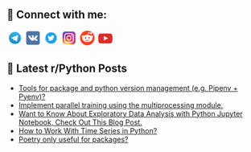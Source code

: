 ## 🔎 Connect with me:
[<img src="https://github.com/bullbesh/bullbesh/blob/main/images/Telegram.png" width="32" height="32" />](https://t.me/bullbesh)
[<img src="https://github.com/bullbesh/bullbesh/blob/main/images/VK.png" width="32" height="32" />](https://vk.com/bullbesh)
[<img src="https://github.com/bullbesh/bullbesh/blob/main/images/Twitter.png" width="32" height="32" />](https://twitter.com/bullbesh1)
[<img src="https://github.com/bullbesh/bullbesh/blob/main/images/Instagram.png" width="32" height="32" />](https://www.instagram.com/bullbesh)
[<img src="https://github.com/bullbesh/bullbesh/blob/main/images/Reddit.png" width="32" height="32" />](https://www.reddit.com/user/bullbesh)
[<img src="https://github.com/bullbesh/bullbesh/blob/main/images/YouTube.png" width="32" height="32" />](https://www.youtube.com/channel/UCtfjRs6uzgq5mfm8S06WTcg)

## 📕 Latest r/Python Posts
<!-- BLOG-POST-LIST:START -->
- [Tools for package and python version management &lpar;e.g. Pipenv + Pyenv&rpar;?](https://www.reddit.com/r/Python/comments/15sr0kh/tools_for_package_and_python_version_management/)
- [Implement parallel training using the multiprocessing module.](https://www.reddit.com/r/Python/comments/15sofwo/implement_parallel_training_using_the/)
- [Want to Know About Exploratory Data Analysis with Python Jupyter Notebook, Check Out This Blog Post.](https://www.reddit.com/r/Python/comments/15so8as/want_to_know_about_exploratory_data_analysis_with/)
- [How to Work With Time Series in Python?](https://www.reddit.com/r/Python/comments/15so0qs/how_to_work_with_time_series_in_python/)
- [Poetry only useful for packages?](https://www.reddit.com/r/Python/comments/15slsmf/poetry_only_useful_for_packages/)
<!-- BLOG-POST-LIST:END -->
